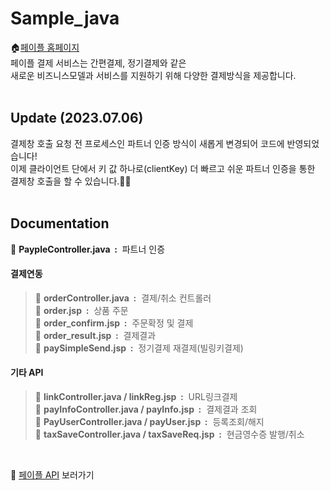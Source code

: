 # Sample_java

🏠[페이플 홈페이지](https://www.payple.kr/)<br>
페이플 결제 서비스는 간편결제, 정기결제와 같은 <br>
새로운 비즈니스모델과 서비스를 지원하기 위해 다양한 결제방식을 제공합니다.
<br><br>

## Update (2023.07.06)
결제창 호출 요청 전 프로세스인 파트너 인증 방식이 새롭게 변경되어 코드에 반영되었습니다!<br>
이제 클라이언트 단에서 키 값 하나로(clientKey) 더 빠르고 쉬운 파트너 인증을 통한 결제창 호출을 할 수 있습니다.🧑‍💻
<br><br>

## Documentation
📂 **PaypleController.java &nbsp;:** &nbsp;파트너 인증<br>

#### 결제연동
>📂 **orderController.java &nbsp;:** &nbsp;결제/취소 컨트롤러<br>
>📂 **order.jsp &nbsp;:** &nbsp;상품 주문<br>
>📂 **order_confirm.jsp &nbsp;:** &nbsp;주문확정 및 결제<br>
>📂 **order_result.jsp &nbsp;:** &nbsp;결제결과<br>
>📂 **paySimpleSend.jsp &nbsp;:** &nbsp;정기결제 재결제(빌링키결제)<br>

#### 기타 API
>📂 **linkController.java / linkReg.jsp  &nbsp;:** &nbsp;URL링크결제<br>
>📂 **payInfoController.java / payInfo.jsp  &nbsp;:** &nbsp;결제결과 조회<br>
>📂 **PayUserController.java / payUser.jsp  &nbsp;:** &nbsp;등록조회/해지<br>
>📂 **taxSaveController.java / taxSaveReq.jsp  &nbsp;:** &nbsp;현금영수증 발행/취소<br>

<br>

🙋‍ [페이플 API](https://developer.payple.kr) 보러가기
